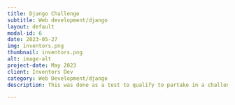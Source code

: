 ```yaml
---
title: Django Challenge
subtitle: Web development/django
layout: default
modal-id: 6
date: 2023-05-27
img: inventors.png
thumbnail: inventors.png
alt: image-alt
project-date: May 2023
client: Inventors Dev
category: Web Development/django
description: This was done as a test to qualify to partake in a challenge to build an app that solves one of the problems of the Sustainable Development Goals. I qualified.

---
```

